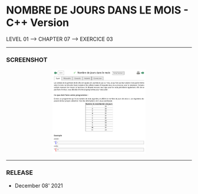 # NOMBRE DE JOURS DANS LE MOIS - C++ Version
LEVEL 01 --> CHAPTER 07 --> EXERCICE 03

---
### **SCREENSHOT**

<div align="center">
    <img
        src="https://github.com/Ayckinn/CPP/blob/main/FRANCE_IOI/LEVEL_01/Chapter_07/03_nombre_jours_dans_mois/jours_mois.png"
        alt="DEMO"
        style="width:50%">
</div>

---
### **RELEASE**

- December 08' 2021